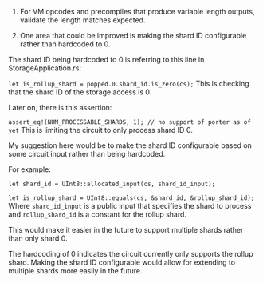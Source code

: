 1. For VM opcodes and precompiles that produce variable length outputs, validate the length matches expected.

2. One area that could be improved is making the shard ID configurable rather than hardcoded to 0.

The shard ID being hardcoded to 0 is referring to this line in StorageApplication.rs:

`let is_rollup_shard = popped.0.shard_id.is_zero(cs);`
This is checking that the shard ID of the storage access is 0.

Later on, there is this assertion:

`assert_eq!(NUM_PROCESSABLE_SHARDS, 1); // no support of porter as of yet`
This is limiting the circuit to only process shard ID 0.

My suggestion here would be to make the shard ID configurable based on some circuit input rather than being hardcoded.

For example:

`let shard_id = UInt8::allocated_input(cs, shard_id_input);`

`let is_rollup_shard = UInt8::equals(cs, &shard_id, &rollup_shard_id);`
Where `shard_id_input` is a public input that specifies the shard to process and `rollup_shard_id` is a constant for the rollup shard.

This would make it easier in the future to support multiple shards rather than only shard 0.

The hardcoding of 0 indicates the circuit currently only supports the rollup shard. Making the shard ID configurable would allow for extending to multiple shards more easily in the future.